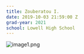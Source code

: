 ```yaml
---
title: Zouberatou I.
date: 2019-10-03 21:59:00 Z
grad-year: 2021
school: Lowell High School
---
```


![image1.png](/uploads/image1.png)